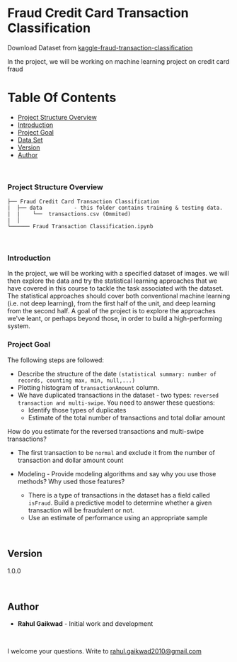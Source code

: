 # Fraud Credit Card Transaction Classification

Download Dataset from [kaggle-fraud-transaction-classification](https://www.kaggle.com/rahulgaikwad2010/fraud-transaction-classification) 

In the project, we will be working on machine learning project on credit card fraud

# Table Of Contents
-  [Project Structure Overview](#project-structure-overview)
-  [Introduction](#introduction)
-  [Project Goal](#project-goal)
-  [Data Set](#data-set)
-  [Version](#version)
-  [Author](#author)

<br/>

### Project Structure Overview
```
├── Fraud Credit Card Transaction Classification
|  ├── data          - this folder contains training & testing data.
|  |    └──  transactions.csv (Ommited)
|  │
└────── Fraud Transaction Classification.ipynb
```

<br/>

### Introduction

In the project, we will be working with a specified dataset of images.  we will then explore the data and try the statistical learning approaches that we have covered in this course to tackle the task associated with the dataset.  The statistical approaches should cover both conventional machine learning (i.e. not deep learning), from the first half of the unit, and deep learning from the second half.  A goal of the project is to explore the approaches we've leant, or perhaps beyond those, in order to build a high-performing system.

### Project Goal

The following steps are followed:
- Describe the structure of the date `(statistical summary: number of records, counting max, min, null,...)`
- Plotting histogram of `transactionAmount` column.
- We have duplicated transactions in the dataset - two types: `reversed transaction and multi-swipe`. You need to answer these questions:
  - Identify those types of duplicates
  - Estimate of the total number of transactions and total dollar amount

How do you estimate for the reversed transactions and multi-swipe transactions? 
- The first transaction to be `normal` and exclude it from the number of transaction and dollar amount count

- Modeling - Provide modeling algorithms and say why you use those methods? Why used those features?
  - There is a type of transactions in the dataset has a field called `isFraud`. Build a predictive model to determine whether a given transaction 
will be fraudulent or not.
  - Use an estimate of performance using an appropriate sample

<br/>

## Version

1.0.0 

<br/>

## Author

* **Rahul Gaikwad** - Initial work and development

<br/>

I welcome your questions. Write to rahul.gaikwad2010@gmail.com

<br/>
